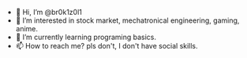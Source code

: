 - 👋 Hi, I’m @br0k1z0l1
- 👀 I’m interested in stock market, mechatronical engineering, gaming, anime.
- 🌱 I’m currently learning programing basics.
- 📫 How to reach me? pls don't, I don't have social skills.

<!---
br0k1z0l1/br0k1z0l1 is a ✨ special ✨ repository because its `README.md` (this file) appears on your GitHub profile.
You can click the Preview link to take a look at your changes.
--->
